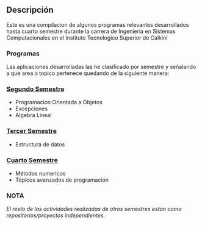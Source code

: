 ## Descripción
Este es una compilacion de algunos programas relevantes desarrollados hasta cuarto semestre durante la carrera de Ingenieria en Sistemas Computacionales en el Instituto Tecnologico Superior de Calkiní

### Programas
Las aplicaciones desarrolladas las he clasificado por semestre y señalando a que area o topico pertenece quedando de la siguiente manera:

### [Segundo Semestre](Segundo-Semestre/README.md)
- Programacion Orientada a Objetos
- Excepciones
- Algebra Lineal

### [Tercer Semestre](Tercer-Semestre/README.md)
- Estructura de datos

### [Cuarto Semestre](Cuarto-Semestre/README.md)
- Métodos numericos
- Tópicos avanzados de programación

### NOTA
*El resto de las actividades realizadas de otros semestres estan como repositorios/proyectos independientes.*
